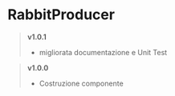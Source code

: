 # RabbitProducer

> **v1.0.1**
>	* migliorata documentazione e Unit Test

> **v1.0.0**
>	* Costruzione componente
